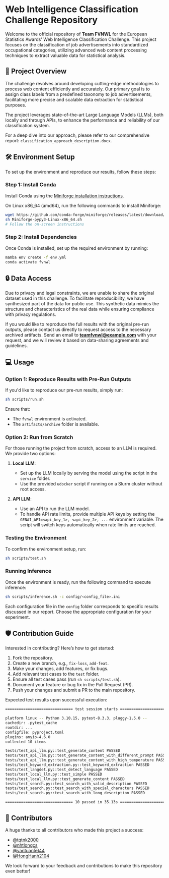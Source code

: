 # Web Intelligence Classification Challenge Repository

Welcome to the official repository of **Team FVNWL** for the European Statistics Awards' Web Intelligence Classification Challenge. This project focuses on the classification of job advertisements into standardized occupational categories, utilizing advanced web content processing techniques to extract valuable data for statistical analysis.

## 🚀 Project Overview

The challenge revolves around developing cutting-edge methodologies to process web content efficiently and accurately. Our primary goal is to assign class labels from a predefined taxonomy to job advertisements, facilitating more precise and scalable data extraction for statistical purposes. 

The project leverages state-of-the-art Large Language Models (LLMs), both locally and through APIs, to enhance the performance and reliability of our classification system.

For a deep dive into our approach, please refer to our comprehensive report: `classification_approach_description.docx`.

## 🛠️ Environment Setup

To set up the environment and reproduce our results, follow these steps:

### Step 1: Install Conda

Install Conda using the [Miniforge installation instructions](https://github.com/conda-forge/miniforge).

On Linux x86_64 (amd64), run the following commands to install Miniforge:

```bash
wget https://github.com/conda-forge/miniforge/releases/latest/download/Miniforge-pypy3-Linux-x86_64.sh
sh Miniforge-pypy3-Linux-x86_64.sh
# Follow the on-screen instructions
```

### Step 2: Install Dependencies

Once Conda is installed, set up the required environment by running:

```bash
mamba env create -f env.yml
conda activate fvnwl
```

## 🔒 Data Access

Due to privacy and legal constraints, we are unable to share the original dataset used in this challenge. To facilitate reproducibility, we have synthesized part of the data for public use. This synthetic data mimics the structure and characteristics of the real data while ensuring compliance with privacy regulations.

If you would like to reproduce the full results with the original pre-run outputs, please contact us directly to request access to the necessary archived artifacts. Send an email to **[teamfvnwl@example.com](mailto:teamfvnwl@example.com)** with your request, and we will review it based on data-sharing agreements and guidelines.

## 💻 Usage

### Option 1: Reproduce Results with Pre-Run Outputs

If you'd like to reproduce our pre-run results, simply run:

```bash
sh scripts/run.sh
```

Ensure that:
- The `fvnwl` environment is activated.
- The `artifacts/archive` folder is available.

### Option 2: Run from Scratch

For those running the project from scratch, access to an LLM is required. We provide two options:

1. **Local LLM**: 
   - Set up the LLM locally by serving the model using the script in the `service` folder.
   - Use the provided `udocker` script if running on a Slurm cluster without root access.

2. **API LLM**:
   - Use an API to run the LLM model.
   - To handle API rate limits, provide multiple API keys by setting the `GENAI_API=<api_key_1>, <api_key_2>, ...` environment variable. The script will switch keys automatically when rate limits are reached.

### Testing the Environment

To confirm the environment setup, run:

```bash
sh scripts/test.sh
```

### Running Inference

Once the environment is ready, run the following command to execute inference:

```bash
sh scripts/inference.sh -c config/<config_file>.ini
```

Each configuration file in the `config` folder corresponds to specific results discussed in our report. Choose the appropriate configuration for your experiment.

## 🛡️ Contribution Guide

Interested in contributing? Here’s how to get started:

1. Fork the repository.
2. Create a new branch, e.g., `fix-loss`, `add-feat`.
3. Make your changes, add features, or fix bugs.
4. Add relevant test cases to the `test` folder.
5. Ensure all test cases pass (run `sh scripts/test.sh`).
6. Document your feature or bug fix in the Pull Request (PR).
7. Push your changes and submit a PR to the main repository.

Expected test results upon successful execution:

```bash
============================== test session starts ===============================

platform linux -- Python 3.10.15, pytest-8.3.3, pluggy-1.5.0 -- 
cachedir: .pytest_cache
rootdir: ...
configfile: pyproject.toml
plugins: anyio-4.6.0
collected 10 items   

tests/test_api_llm.py::test_generate_content PASSED                         [ 10%]
tests/test_api_llm.py::test_generate_content_with_different_prompt PASSED   [ 20%]
tests/test_api_llm.py::test_generate_content_with_high_temperature PASSED   [ 30%]
tests/test_keyword_extraction.py::test_keyword_extraction PASSED            [ 40%]
tests/test_langdet.py::test_detect_language PASSED                          [ 50%]
tests/test_local_llm.py::test_simple PASSED                                 [ 60%]
tests/test_local_llm.py::test_generate_content PASSED                       [ 70%]
tests/test_search.py::test_search_with_valid_description PASSED             [ 80%]
tests/test_search.py::test_search_with_special_characters PASSED            [ 90%]
tests/test_search.py::test_search_with_long_description PASSED              [100%]

============================== 10 passed in 35.13s ===============================
```

## 🌟 Contributors

A huge thanks to all contributors who made this project a success:

- [@tqtnk2000](https://github.com/tqtnk2000)
- [@nhtlongcs](https://github.com/nhtlongcs)
- [@vantuan5644](https://github.com/vantuan5644)
- [@HongHanh2104](https://github.com/HongHanh2104)

We look forward to your feedback and contributions to make this repository even better!